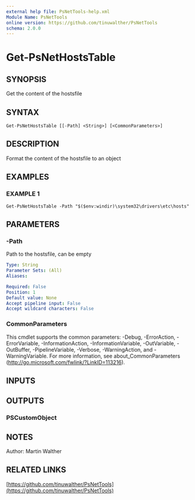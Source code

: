 ```yaml
---
external help file: PsNetTools-help.xml
Module Name: PsNetTools
online version: https://github.com/tinuwalther/PsNetTools
schema: 2.0.0
---
```


# Get-PsNetHostsTable

## SYNOPSIS
Get the content of the hostsfile

## SYNTAX

```
Get-PsNetHostsTable [[-Path] <String>] [<CommonParameters>]
```

## DESCRIPTION
Format the content of the hostsfile to an object

## EXAMPLES

### EXAMPLE 1
```
Get-PsNetHostsTable -Path "$($env:windir)\system32\drivers\etc\hosts"
```

## PARAMETERS

### -Path
Path to the hostsfile, can be empty

```yaml
Type: String
Parameter Sets: (All)
Aliases:

Required: False
Position: 1
Default value: None
Accept pipeline input: False
Accept wildcard characters: False
```

### CommonParameters
This cmdlet supports the common parameters: -Debug, -ErrorAction, -ErrorVariable, -InformationAction, -InformationVariable, -OutVariable, -OutBuffer, -PipelineVariable, -Verbose, -WarningAction, and -WarningVariable.
For more information, see about_CommonParameters (http://go.microsoft.com/fwlink/?LinkID=113216).

## INPUTS

## OUTPUTS

### PSCustomObject
## NOTES
Author: Martin Walther

## RELATED LINKS

[https://github.com/tinuwalther/PsNetTools](https://github.com/tinuwalther/PsNetTools)

